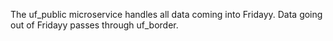 The uf_public microservice handles all data coming into Fridayy. Data going out
of Fridayy passes through uf_border.

